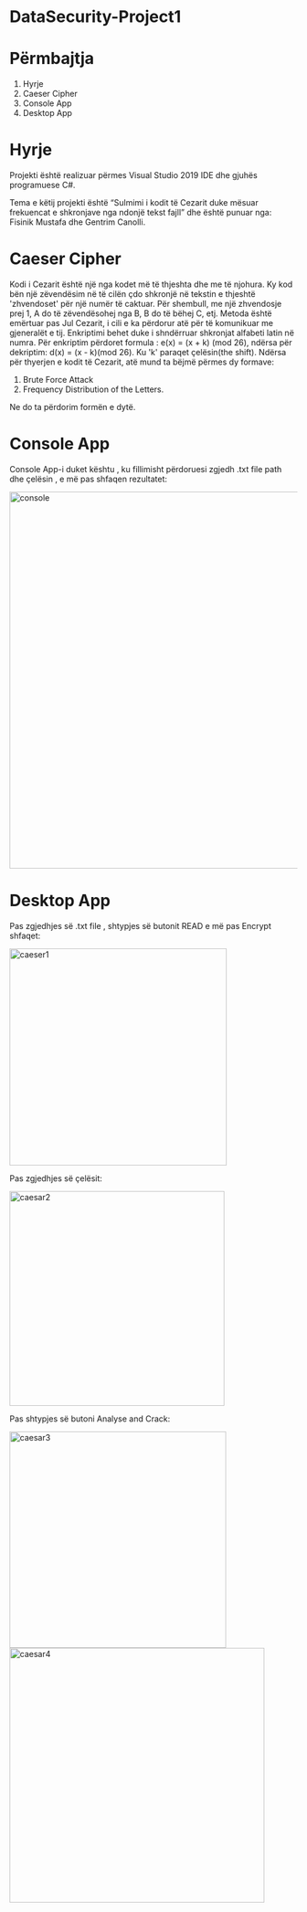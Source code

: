 # DataSecurity-Project1
# Përmbajtja
1. Hyrje
2. Caeser Cipher
3. Console App
4. Desktop App

# Hyrje
Projekti është realizuar përmes Visual Studio 2019 IDE dhe gjuhës programuese C#.

Tema e këtij projekti është “Sulmimi i kodit të Cezarit duke mësuar frekuencat e shkronjave nga ndonjë tekst fajll”
dhe është punuar nga: Fisinik Mustafa dhe Gentrim Canolli.

# Caeser Cipher
Kodi i Cezarit është një nga kodet më të thjeshta dhe me të njohura. Ky kod bën një zëvendësim në të cilën çdo shkronjë në tekstin e thjeshtë 'zhvendoset' për një numër të caktuar. Për shembull, me një zhvendosje prej 1, A do të zëvendësohej nga B, B do të bëhej C, etj. Metoda është emërtuar pas Jul Cezarit, i cili e ka përdorur atë për të komunikuar me gjeneralët e tij. Enkriptimi behet duke i shndërruar shkronjat alfabeti latin në numra.
Për enkriptim përdoret formula : e(x) = (x + k) (mod 26), ndërsa për dekriptim: d(x) = (x - k)(mod 26). Ku 'k' paraqet çelësin(the shift).
Ndërsa për thyerjen e kodit të Cezarit, atë mund ta bëjmë përmes dy formave:
1. Brute Force Attack
2. Frequency Distribution of the Letters.

Ne do ta përdorim formën e dytë.

# Console App
Console App-i duket kështu , ku fillimisht përdoruesi zgjedh .txt file path dhe çelësin , e më pas shfaqen rezultatet:

<img width="660" alt="console" src="https://user-images.githubusercontent.com/74964656/118414385-822fe200-b6a4-11eb-9032-62cd5331bf51.png">

# Desktop App
 Pas zgjedhjes së .txt file , shtypjes së butonit READ e më pas Encrypt shfaqet:
 
<img width="380" alt="caeser1" src="https://user-images.githubusercontent.com/74964656/118414711-878e2c00-b6a6-11eb-9b55-bcd92a51bd5a.png">

Pas zgjedhjes së çelësit:

<img width="376" alt="caesar2" src="https://user-images.githubusercontent.com/74964656/118414768-c623e680-b6a6-11eb-9d97-e42ac43435f9.png">

Pas shtypjes së butoni Analyse and Crack:


<img width="379" alt="caesar3" src="https://user-images.githubusercontent.com/74964656/118414807-fbc8cf80-b6a6-11eb-8b43-4a68b0729639.png">

<img width="446" alt="caesar4" src="https://user-images.githubusercontent.com/74964656/118414829-1bf88e80-b6a7-11eb-9667-44243e1b53ab.png">
